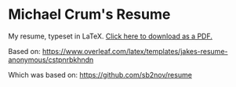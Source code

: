 # Michael Crum's Resume

My resume, typeset in LaTeX.
[Click here to download as a PDF.](https://github.com/usedhondacivic/resume/releases/latest/download/michael_crum_resume.pdf)

Based on: https://www.overleaf.com/latex/templates/jakes-resume-anonymous/cstpnrbkhndn

Which was based on: https://github.com/sb2nov/resume
